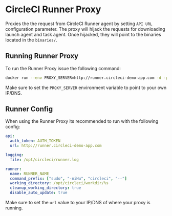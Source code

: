 # CircleCI Runner Proxy

Proxies the the request from CircleCI Runner agent by setting `API URL` configuration parameter. The proxy will hijack the requests for downloading launch agent and task agent.
Once hijacked, they will point to the binaries located in the `binaries/`. 

## Running Runner Proxy
To run the Runner Proxy issue the following command:


```bash
docker run --env PROXY_SERVER=http://runner.circleci-demo-app.com -d -p 80:8080 jimcrowley/runner-proxy:latest 
```

Make sure to set the `PROXY_SERVER` environment variable to point to your own IP/DNS.



## Runner Config
When using the Runner Proxy its recommended to run with the following config:

```yaml
api:
  auth_token: AUTH_TOKEN
  url: http://runner.circleci-demo-app.com

logging:
  file: /opt/circleci/runner.log

runner:
  name: RUNNER_NAME
  command_prefix: ["sudo", "-niHu", "circleci", "--"]
  working_directory: /opt/circleci/workdir/%s
  cleanup_working_directory: true
  disable_auto_update: true
```

Make sure to set the `url` value to your IP/DNS of where your proxy is running.
